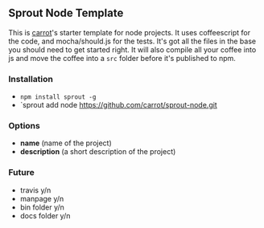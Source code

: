 Sprout Node Template
--------------------

This is [carrot](http://carrot.is)'s starter template for node projects. It uses coffeescript for the code, and mocha/should.js for the tests. It's got all the files in the base you should need to get started right. It will also compile all your coffee into js and move the coffee into a `src` folder before it's published to npm.

### Installation

- `npm install sprout -g`
- `sprout add node https://github.com/carrot/sprout-node.git

### Options

- **name** (name of the project)
- **description** (a short description of the project)

### Future

- travis y/n
- manpage y/n
- bin folder y/n
- docs folder y/n
